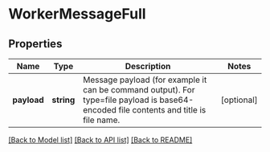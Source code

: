 # WorkerMessageFull

## Properties
Name | Type | Description | Notes
------------ | ------------- | ------------- | -------------
**payload** | **string** | Message payload (for example it can be command output). For type&#x3D;file payload is base64-encoded file contents and title is file name. | [optional] 

[[Back to Model list]](../README.md#documentation-for-models) [[Back to API list]](../README.md#documentation-for-api-endpoints) [[Back to README]](../README.md)


